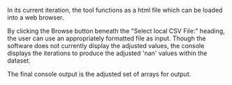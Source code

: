In its current iteration, the tool functions as a html file which can be loaded into a web browser. 

By clicking the Browse button beneath the "Select local CSV File:" heading, the user can use an appropriately formatted file as input. Though the software does not currently display the adjusted values, the console displays the iterations to produce the adjusted 'nan' values within the dataset.

The final console output is the adjusted set of arrays for output.